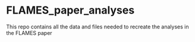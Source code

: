 # FLAMES_paper_analyses
This repo contains all the data and files needed to recreate the analyses in the FLAMES paper
